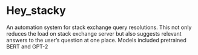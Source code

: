 # Hey_stacky
An automation system for stack exchange query resolutions. This not only reduces the load on stack exchange server but also suggests relevant answers to the user’s question at one place. Models included pretrained BERT and GPT-2
